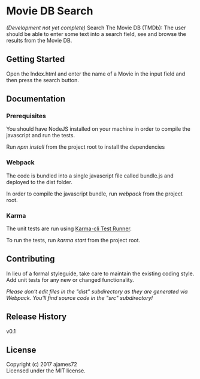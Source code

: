# Movie DB Search
_(Development not yet complete)_
Search The Movie DB (TMDb): The user should be able to enter some text into a search field, see and browse the results from the Movie DB.

## Getting Started
Open the Index.html and enter the name of a Movie in the input field and then press the search button.

## Documentation

### Prerequisites
You should have NodeJS installed on your machine in order to compile the javascript and run the tests.

Run _npm install_ from the project root to install the dependencies

### Webpack
The code is bundled into a single javascript file called bundle.js and deployed to the dist folder.

In order to compile the javascript bundle, run _webpack_ from the project root.

### Karma
The unit tests are run using [Karma-cli Test Runner](http://karma-runner.github.io/1.0/intro/installation.html).

To run the tests, run _karma start_ from the project root.

## Contributing
In lieu of a formal styleguide, take care to maintain the existing coding style. Add unit tests for any new or changed functionality.

_Please don't edit files in the "dist" subdirectory as they are generated via Webpack. You'll find source code in the "src" subdirectory!_

## Release History
v0.1

## License
Copyright (c) 2017 ajames72  
Licensed under the MIT license.
